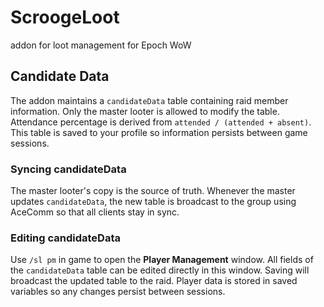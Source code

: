 # ScroogeLoot
addon for loot management for Epoch WoW

## Candidate Data

The addon maintains a `candidateData` table containing raid member information.
Only the master looter is allowed to modify the table. Attendance percentage is
derived from `attended / (attended + absent)`. This table is saved to your
profile so information persists between game sessions.

### Syncing candidateData

The master looter's copy is the source of truth. Whenever the master updates
`candidateData`, the new table is broadcast to the group using AceComm so that all
clients stay in sync.

### Editing candidateData

Use `/sl pm` in game to open the **Player Management** window. All fields of the
`candidateData` table can be edited directly in this window. Saving will broadcast
the updated table to the raid. Player data is stored in saved variables so any
changes persist between sessions.
